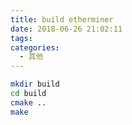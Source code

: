 ```yaml
---
title: build etherminer
date: 2018-06-26 21:02:11
tags:
categories:
  - 其他
---
```

```bash
mkdir build
cd build
cmake ..
make
```

